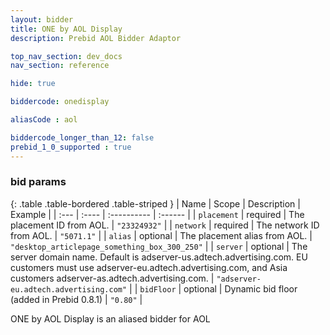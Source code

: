```yaml
---
layout: bidder
title: ONE by AOL Display
description: Prebid AOL Bidder Adaptor 

top_nav_section: dev_docs
nav_section: reference

hide: true

biddercode: onedisplay

aliasCode : aol

biddercode_longer_than_12: false
prebid_1_0_supported : true
---
```




### bid params

{: .table .table-bordered .table-striped }
| Name | Scope | Description | Example |
| :--- | :---- | :---------- | :------ |
| `placement` | required | The placement ID from AOL. | `"23324932"` |
| `network` | required | The network ID from AOL. | `"5071.1"` |
| `alias` | optional | The placement alias from AOL. | `"desktop_articlepage_something_box_300_250"` |
| `server` | optional | The server domain name. Default is adserver-us.adtech.advertising.com. EU customers must use adserver-eu.adtech.advertising.com, and Asia customers adserver-as.adtech.advertising.com. | `"adserver-eu.adtech.advertising.com"` |
| `bidFloor` | optional | Dynamic bid floor (added in Prebid 0.8.1) | `"0.80"` |

ONE by AOL Display is an aliased bidder for AOL
